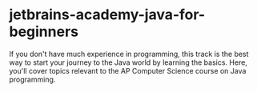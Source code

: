 # jetbrains-academy-java-for-beginners
If you don't have much experience in programming, this track is the best way to start your journey to the Java world by learning the basics. Here, you'll cover topics relevant to the AP Computer Science course on Java programming.
